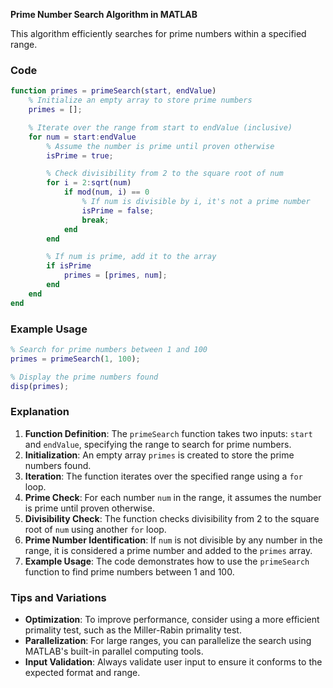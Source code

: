 **Prime Number Search Algorithm in MATLAB**

This algorithm efficiently searches for prime numbers within a specified range.

### **Code**

```matlab
function primes = primeSearch(start, endValue)
    % Initialize an empty array to store prime numbers
    primes = [];

    % Iterate over the range from start to endValue (inclusive)
    for num = start:endValue
        % Assume the number is prime until proven otherwise
        isPrime = true;

        % Check divisibility from 2 to the square root of num
        for i = 2:sqrt(num)
            if mod(num, i) == 0
                % If num is divisible by i, it's not a prime number
                isPrime = false;
                break;
            end
        end

        % If num is prime, add it to the array
        if isPrime
            primes = [primes, num];
        end
    end
end
```

### **Example Usage**

```matlab
% Search for prime numbers between 1 and 100
primes = primeSearch(1, 100);

% Display the prime numbers found
disp(primes);
```

### **Explanation**

1.  **Function Definition**: The `primeSearch` function takes two inputs: `start` and `endValue`, specifying the range to search for prime numbers.
2.  **Initialization**: An empty array `primes` is created to store the prime numbers found.
3.  **Iteration**: The function iterates over the specified range using a `for` loop.
4.  **Prime Check**: For each number `num` in the range, it assumes the number is prime until proven otherwise.
5.  **Divisibility Check**: The function checks divisibility from 2 to the square root of `num` using another `for` loop.
6.  **Prime Number Identification**: If `num` is not divisible by any number in the range, it is considered a prime number and added to the `primes` array.
7.  **Example Usage**: The code demonstrates how to use the `primeSearch` function to find prime numbers between 1 and 100.

### **Tips and Variations**

-   **Optimization**: To improve performance, consider using a more efficient primality test, such as the Miller-Rabin primality test.
-   **Parallelization**: For large ranges, you can parallelize the search using MATLAB's built-in parallel computing tools.
-   **Input Validation**: Always validate user input to ensure it conforms to the expected format and range.